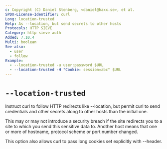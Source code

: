 ```yaml
---
c: Copyright (C) Daniel Stenberg, <daniel@haxx.se>, et al.
SPDX-License-Identifier: curl
Long: location-trusted
Help: As --location, but send secrets to other hosts
Protocols: HTTP SIEVE
Category: http sieve auth
Added: 7.10.4
Multi: boolean
See-also:
  - user
  - follow
Example:
  - --location-trusted -u user:password $URL
  - --location-trusted -H "Cookie: session=abc" $URL
---
```


# `--location-trusted`

Instruct curl to follow HTTP redirects like --location, but permit curl to
send credentials and other secrets along to other hosts than the initial one.

This may or may not introduce a security breach if the site redirects you to a
site to which you send this sensitive data to. Another host means that one or
more of hostname, protocol scheme or port number changed.

This option also allows curl to pass long cookies set explicitly with --header.

